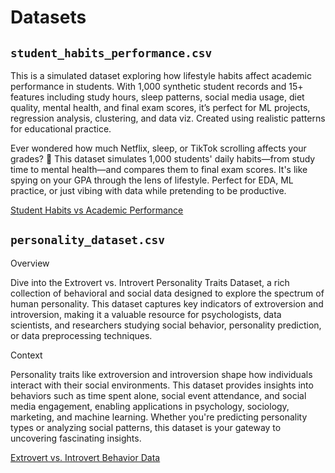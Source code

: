 # Datasets 


## `student_habits_performance.csv`

This is a simulated dataset exploring how lifestyle habits affect academic performance in students. With 1,000 synthetic student records and 15+ features including study hours, sleep patterns, social media usage, diet quality, mental health, and final exam scores, it’s perfect for ML projects, regression analysis, clustering, and data viz. Created using realistic patterns for educational practice.

Ever wondered how much Netflix, sleep, or TikTok scrolling affects your grades? 👀 This dataset simulates 1,000 students' daily habits—from study time to mental health—and compares them to final exam scores. It's like spying on your GPA through the lens of lifestyle. Perfect for EDA, ML practice, or just vibing with data while pretending to be productive.

[Student Habits vs Academic Performance](https://www.kaggle.com/datasets/jayaantanaath/student-habits-vs-academic-performance)



## `personality_dataset.csv`


Overview

Dive into the Extrovert vs. Introvert Personality Traits Dataset, a rich collection of behavioral and social data designed to explore the spectrum of human personality. This dataset captures key indicators of extroversion and introversion, making it a valuable resource for psychologists, data scientists, and researchers studying social behavior, personality prediction, or data preprocessing techniques.

Context

Personality traits like extroversion and introversion shape how individuals interact with their social environments. This dataset provides insights into behaviors such as time spent alone, social event attendance, and social media engagement, enabling applications in psychology, sociology, marketing, and machine learning. Whether you're predicting personality types or analyzing social patterns, this dataset is your gateway to uncovering fascinating insights.


[Extrovert vs. Introvert Behavior Data](https://www.kaggle.com/datasets/rakeshkapilavai/extrovert-vs-introvert-behavior-data)
